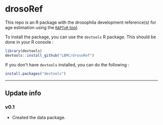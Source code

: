 # drosoRef

This repo is an R package with the drosophila development reference(s) for age estimation using the [`RAPToR` tool](https://github.com/LBMC/RAPToR).

To install the package, you can use the `devtools` R package. This should be done in your R console :

```r
library(devtools)
devtools::install_github("LBMC/drosoRef")
```

If you don't have `devtools` installed, you can do the following :
```r
install.packages("devtools")
```

<hr>

## Update info
### v0.1
 - Created the data package. 